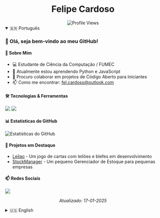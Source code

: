 <h1 align="center">Felipe Cardoso</h1>

<div align="center">
  <img src="https://komarev.com/ghpvc/?username=felCardoso&label=Profile%20views&color=0e75b6&style=flat" alt="Profile Views" />
</div>

<!-- Portuguese Version -->
<details open>
  
<summary>🇧🇷 Português</summary>

### 👋 Olá, seja bem-vindo ao meu GitHub!

#### 🚀 Sobre Mim

- 💻 Estudante de Ciência da Computação / FUMEC
- 🌱 Atualmente estou aprendendo Python e JavaScript
- 👯 Procuro colaborar em projetos de Código Aberto para Iniciantes
- 📫 Como me encontrar: <a href="mailto:pcardoso.felipe@gmail.com">fel.cardoso@outlook.com</a>

#### 🛠️ Tecnologias & Ferramentas

<p align="left">
  <img src="https://img.shields.io/badge/Python-3776AB?style=for-the-badge&logo=python&logoColor=white" />
  <img src="https://img.shields.io/badge/JavaScript-F7DF1E?style=for-the-badge&logo=javascript&logoColor=black" />
  <!-- Adicione mais badges de tecnologias que você usa -->
</p>

#### 📊 Estatísticas do GitHub

<p align="left">
  <img src="https://github-readme-stats.vercel.app/api?username=felCardoso&show_icons=true&theme=radical&locale=pt-br" alt="Estatísticas do GitHub" />
</p>

#### 🌟 Projetos em Destaque

- [Leilao](https://github.com/felCardoso/leilao) - Um jogo de cartas com leilões e blefes em desenvolvimento
- [StockManager](https://github.com/felCardoso/stockmanager) - Um pequeno Gerenciador de Estoque para pequenas empresas

#### 📫 Redes Sociais

<p align="left">
  <a href="https://www.linkedin.com/in/felip-cardoso/" target="_blank">
    <img src="https://img.shields.io/badge/LinkedIn-0077B5?style=for-the-badge&logo=linkedin&logoColor=white" />
  </a>
  <!--<a href="https://www.discordapp.com/users/" target="_blank">
    <img src="https://img.shields.io/badge/Discord-0077B5?style=for-the-badge&logo=discord&logoColor=white" />
  </a> -->
  
  <!-- Adicione mais redes sociais conforme necessário -->
</p>

<p align="center">
  <i>Atualizado: 17-01-2025</i>
</p>

</details>

<!-- English Version -->
<details>
<summary>🇺🇸 English</summary>

### 👋 Hi there, welcome to my GitHub!

#### 🚀 About Me
- 💻 Computer Science Student / FUMEC
- 🌱 I'm currently learning Python and JavaScript
- 👯 I'm looking to collaborate on Beginner-Friendly Open Source projects
- 📫 How to reach me: <a href="mailto:fel.cardoso@outlook.com">fel.cardoso@outlook.com</a>

#### 🛠️ Technologies & Tools
<p align="left">
  <img src="https://img.shields.io/badge/Python-3776AB?style=for-the-badge&logo=python&logoColor=white" />
  <img src="https://img.shields.io/badge/JavaScript-F7DF1E?style=for-the-badge&logo=javascript&logoColor=black" />
  <!-- Add more technology badges -->
</p>

#### 📊 GitHub Stats
<p align="left">
  <img src="https://github-readme-stats.vercel.app/api?username=felCardoso&show_icons=true&theme=radical" alt="GitHub Stats" />
</p>

#### 🌟 Featured Projects
- [Leilao](https://github.com/felCardoso/leilao) - A card game with auctions and bluff in development
- [StockManager](https://github.com/felCardoso/stockmanager) - A small Inventory Manager for small business

#### 📫 Social Media
<p display="inline" align="left">
  <a href="https://www.linkedin.com/in/felip-cardoso/" target="_blank">
    <img src="https://img.shields.io/badge/LinkedIn-0077B5?style=for-the-badge&logo=linkedin&logoColor=white" />
  </a>
  <!--<a href="https://www.discordapp.com/users/" target="_blank">
    <img src="https://img.shields.io/badge/Discord-0077B5?style=for-the-badge&logo=discord&logoColor=white" />
  </a> -->
  
  <!-- Add more social media badges as needed -->
</p>
<p align="center">
  <i>Last updated: 2025-01-17</i>
</p>
</details>

<!-- Footer -->

